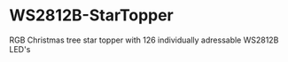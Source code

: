# WS2812B-StarTopper
 RGB Christmas tree star topper with 126 individually adressable WS2812B LED's
